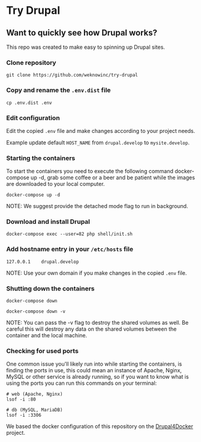 # Try Drupal

## Want to quickly see how Drupal works?

This repo was created to make easy to spinning up Drupal sites.

### Clone repository
```
git clone https://github.com/weknowinc/try-drupal
```

### Copy and rename the `.env.dist` file
```
cp .env.dist .env
```

### Edit configuration
Edit the copied `.env` file and make changes according to your project needs.

Example update default `HOST_NAME` from `drupal.develop` to `mysite.develop`.

### Starting the containers
To start the containers you need to execute the following command docker-compose up -d, grab some coffee or a beer and be patient while the images are downloaded to your local computer.
```
docker-compose up -d
```
NOTE: We suggest provide the detached mode flag to run in background.

### Download and install Drupal
```
docker-compose exec --user=82 php shell/init.sh
```

### Add hostname entry in your `/etc/hosts` file
```
127.0.0.1    drupal.develop
```
NOTE: Use your own domain if you make changes in the copied `.env` file.

### Shutting down the containers
```
docker-compose down

docker-compose down -v
```
NOTE: You can pass the -v flag to destroy the shared volumes as well. Be careful this will destroy any data on the shared volumes between the container and the local machine.

### Checking for used ports
One common issue you'll likely run into while starting the containers, is finding the ports in use, this could mean an instance of Apache, Nginx, MySQL or other service is already running, so if you want to know what is using the ports you can run this commands on your terminal:

```
# web (Apache, Nginx)
lsof -i :80

# db (MySQL, MariaDB)
lsof -i :3306
```

We based the docker configuration of this repository on the [Drupal4Docker](https://github.com/wodby/docker4drupal) project.
